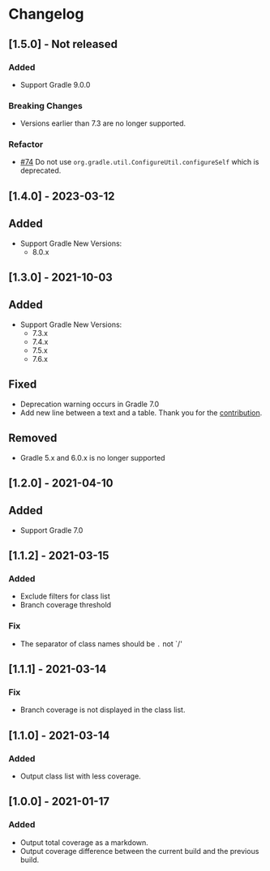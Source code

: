 # Changelog

## [1.5.0] - Not released

### Added

- Support Gradle 9.0.0

### Breaking Changes

- Versions earlier than 7.3 are no longer supported.

### Refactor

- [#74](https://github.com/sakata1222/jacoco-markdown-gradle-plugin/pull/74) Do not use
  `org.gradle.util.ConfigureUtil.configureSelf` which is deprecated.

## [1.4.0] - 2023-03-12

## Added

- Support Gradle New Versions:
    - 8.0.x

## [1.3.0] - 2021-10-03

## Added

- Support Gradle New Versions:
    - 7.3.x
    - 7.4.x
    - 7.5.x
    - 7.6.x

## Fixed

- Deprecation warning occurs in Gradle 7.0
- Add new line between a text and a table. Thank you for
  the [contribution](https://github.com/sakata1222/jacoco-markdown-gradle-plugin/pull/49).

## Removed

- Gradle 5.x and 6.0.x is no longer supported

## [1.2.0] - 2021-04-10

## Added

- Support Gradle 7.0

## [1.1.2] - 2021-03-15

### Added

- Exclude filters for class list
- Branch coverage threshold

### Fix

- The separator of class names should be `.` not `/'

## [1.1.1] - 2021-03-14

### Fix

- Branch coverage is not displayed in the class list.

## [1.1.0] - 2021-03-14

### Added

- Output class list with less coverage.

## [1.0.0] - 2021-01-17

### Added

- Output total coverage as a markdown.
- Output coverage difference between the current build and the previous build.
